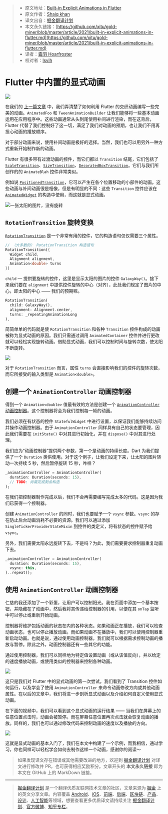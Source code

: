 > * 原文地址：[Built-in Explicit Animations in Flutter](https://medium.com/flutterdevs/built-in-explicit-animations-in-flutter-438a039dd90)
> * 原文作者：[Shaiq khan](https://medium.com/@shaiq_khan)
> * 译文出自：[掘金翻译计划](https://github.com/xitu/gold-miner)
> * 本文永久链接：[https://github.com/xitu/gold-miner/blob/master/article/2021/built-in-explicit-animations-in-flutter.md](https://github.com/xitu/gold-miner/blob/master/article/2021/built-in-explicit-animations-in-flutter.md)
> * 译者：[霜羽 Hoarfroster](https://github.com/PassionPenguin)
> * 校对者：[lsvih](https://github.com/lsvih)

# Flutter 中内置的显式动画

![](../images/built-in-explicit-animations-in-flutter.md-1*-VpftDFf_ArJZoyuOjqBJA.png)

在我们的 [上一篇文章](https://github.com/xitu/gold-miner/blob/master/article/2021/staggered-animation-in-flutter.md) 中，我们弄清楚了如何利用 Flutter 的交织动画编写一些完美的动画。`AnimatedFoo` 和 `TweenAnimationBuilder` 让我们能够将一些基本动画运用在应用程序中。这些动画通常从头到尾使用补间进行渲染，而在这背后，Flutter 代替了我们控制好了这一切，满足了我们对动画的预期，也让我们不用再担心动画的播放顺序。

对于部分动画来说，使用补间动画是极好的选择。当然，我们也可以用另外一种方式重新开始制作新的动画。

Flutter 有很多带有过渡动画的控件，而它们都以 `Transition` 结尾，它们包括了 [`ScaleTransition`](https://api.flutter.cn/flutter/widgets/ScaleTransition-class.html)、[`SizeTransition`](https://api.flutter.cn/flutter/widgets/SizeTransition-class.html)、[`DecoratedBoxTransition`](https://api.flutter.cn/flutter/widgets/DecoratedBoxTransition-class.html)。它们与我们所创作的的 `AnimateBlah` 控件非常类似。

例如说 [`PositionedTransition`](https://api.flutter.cn/flutter/widgets/PositionedTransition-class.html)，它可以产生在各个位置移动的小部件的动画。这些动画与补间动画很是相像，但是有明显的不同：这些 `Transition` 控件应该在 [`AnimatedWidget`](https://api.flutter.cn/flutter/widgets/AnimatedWidget-class.htmlhttps://api.flutter.dev/flutter/widgets/AnimatedWidget-class.html) 的构造中使用，而这就是显式动画。

![一张太阳的图片，没有旋转](../images/built-in-explicit-animations-in-flutter.md-1*Rj0MJbE-gRj3gmUTwSkKog.jpeg)

## `RotationTransition` 旋转变换

[`RotationTransition`](https://api.flutter.cn/flutter/widgets/RotationTransition-class.html) 是一个非常有用的控件，它的构造语句仅仅需要三个属性。

```dart
// （大多数的） RotationTransition 构造语句
RotationTransition({
  Widget child,
  Alignment alignment,
  Animation<double> turns
})
```

`child` — 提供要旋转的控件，这里是显示太阳的图片的控件 `GalaxyWay()`。接下来我们要在 `alignment` 中提供控件旋转的中心（对齐），此处我们规定了图片的中心，即太阳的中心 —— 我们的预期嘛。

```dart
RotationTransition(
  child: GalaxyWay(),
  alignment: Alignment.center,
  turns: _repeatingAnimationLong
),
```

简简单单的代码就是使 `RotationTransition` 和各种 `Transition` 控件构成的动画被称为显式动画的原因。我们只需通过调用 `AnimatedContainer` 控件并进行更改就可以轻松实现旋转动画。借助显式动画，我们可以控制时间与旋转次数，使太阳不断旋转。

![](../images/built-in-explicit-animations-in-flutter.md-1*oeGSTGSJwkqzQueCykTggw.gif)

对于 `RotationTransition` 而言，属性 `turns` 会直接影响我们的控件的旋转次数，而它所接受的输入类型是 `Animation<double>`。

## 创建一个 `AnimationController` 动画控制器

得到一个 `Animation<double>` 值最有效的方法是创建一个 [`AnimationController` 动画控制器](https://api.flutter.cn/flutter/animation/AnimationController-class.html)。这个控制器将会为我们控制每一帧的动画。

我们必须在有状态的控件 `StatefulWidget` 中进行设置，以保证我们能够持续访问并操作动画控制器。由于 `AnimationController` 同样具有自己的状态要管理，因此我们需要在 `initState()` 中对其进行初始化，并在 `dispose()` 中对其进行处理。

我们应为“动画控制器”提供两个参数，第一个是动画的持续长度。Dart 为我们提供了一个 `Duration` 类供使用。对于这个例子，让我们设定下来，让太阳的图片转动一次持续 5 秒，然后暂停旋转 15 秒，咋样？

```dart
_animationController = AnimationController(
  duration: Duration(seconds: 15),
  // TODO: 尚需完成剩余构造
);
```

在我们把控制器制作完成以后，我们不会再需要编写完成太多的代码。这是因为我们已获得一个控制器。

创建 `AnimationController` 的同时，我们也要赋予一个 `vsync` 参数。`vsync` 的存在防止后台动画消耗不必要的资源。我们可以通过添加 `SingleTickerProviderStateMixin` 到控件的类定义，将有状态的控件赋予给 `vsync`。

另外，我们需要太阳永远旋转下去，不是吗？为此，我们需要要求控制器重复动画下去。

```dart
_animationController = AnimationController(
  duration: Duration(seconds: 15),
  vsync: this,
)..repeat();
```

## 使用 `AnimationController` 动画控制器

仁慈的我还添加了一个彩蛋，让用户可以控制阳光。我在页面中添加一个基本按钮，并隐藏在了动画中，然后我将其传递给控制器的引用，以便在其 `onTap` 监听中可以停止或重新开始动画。

控制器将维护包括动画的状态在内的各种状态。如果动画正在播放，我们可以检查动画状态，也可以停止播放动画。而如果动画不在播放中，我们可以使用控制器重新启动动画。也就是说，通过使用动画控制器，我们就可以根据需求控制动画的播放与暂停。除此之外，动画控制器还有一些其它的功能。

通过使用控制器，我们可以同样地为特定值设置动画（或从该值反向），并以给定的速度播放动画，或使用类似的控制器来控制各种动画。

![](../images/built-in-explicit-animations-in-flutter.md-1*qmRBKLFSVNTvW8-uWFvbKw.gif)

这只是我们对 Flutter 中的显式动画的第一次尝试。我们看到了 Transition 控件如何运行，以及学会了使用 `AnimationController` 来命令动画修改方向或其他动画属性。在以后的文章中，我们将进一步剖析显式动画以及介绍如何自定义使用显式动画。

在下面的视频中，我们可以看到这个显式动画的运行结果 —— 当我们在屏幕上的任意位置点击时，动画会被暂停。而在屏幕任意位置再次点击就会恢复动画的播放。同样的，我们也可以通过修改代码来控制动画的速度以及播放的方向。

![](../images/built-in-explicit-animations-in-flutter.md-1*y7sP1wxW1UHb_42Wv2foUw.gif)

这就是显式动画的基本入门了，我们在本文中构建了一个示例，而我相信，通过学习，你也同样可以轻松学会如何去制作这样一个动画，感谢你的阅读～

> 如果发现译文存在错误或其他需要改进的地方，欢迎到 [掘金翻译计划](https://github.com/xitu/gold-miner) 对译文进行修改并 PR，也可获得相应奖励积分。文章开头的 **本文永久链接** 即为本文在 GitHub 上的 MarkDown 链接。

---

> [掘金翻译计划](https://github.com/xitu/gold-miner) 是一个翻译优质互联网技术文章的社区，文章来源为 [掘金](https://juejin.im) 上的英文分享文章。内容覆盖 [Android](https://github.com/xitu/gold-miner#android)、[iOS](https://github.com/xitu/gold-miner#ios)、[前端](https://github.com/xitu/gold-miner#前端)、[后端](https://github.com/xitu/gold-miner#后端)、[区块链](https://github.com/xitu/gold-miner#区块链)、[产品](https://github.com/xitu/gold-miner#产品)、[设计](https://github.com/xitu/gold-miner#设计)、[人工智能](https://github.com/xitu/gold-miner#人工智能)等领域，想要查看更多优质译文请持续关注 [掘金翻译计划](https://github.com/xitu/gold-miner)、[官方微博](http://weibo.com/juejinfanyi)、[知乎专栏](https://zhuanlan.zhihu.com/juejinfanyi)。
